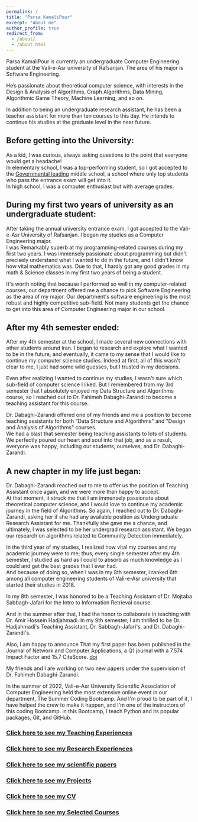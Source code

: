 ```yaml
---
permalink: /
title: "Parsa KamaliPour"
excerpt: "About me"
author_profile: true
redirect_from: 
  - /about/
  - /about.html
---
```


Parsa KamaliPour is currently an undergraduate Computer Engineering student at the Vali-e-Asr university of Rafsanjan. The area of his major is Software Engineering.  

He’s passionate about theoretical computer science, with interests in the Design & Analysis of Algorithms, Graph Algorithms, Data Mining, Algorithmic Game Theory, Machine Learning, and so on.  

In addition to being an undergraduate research assistant, he has been a teacher assistant for more than ten courses to this day. He intends to continue his studies at the graduate level in the near future.

## Before getting into the University:

As a kid, I was curious, always asking questions to the point that everyone would get a headache!  
In elementary school, I was a top-performing student, so I got accepted to the [Governmental leading](https://en.wikipedia.org/wiki/Governmental_leading_high_school) middle school, a school where only top students who pass the entrance exam will get into it.  
In high school, I was a computer enthusiast but with average grades. 

## During my first two years of university as an undergraduate student:

After taking the annual university entrance exam, I got accepted to the Vali-e-Asr University of Rafsanjan. I began my studies as a Computer Engineering major.  
I was Remarkably superb at my programming-related courses during my first two years. I was immensely passionate about programming but didn't precisely understand what I wanted to do in the future, and I didn't know how vital mathematics was. Due to that, I hardly got any good grades in my math & Science classes in my first two years of being a student.

It's worth noting that because I performed so well in my computer-related courses, our department offered me a chance to pick Software Engineering as the area of my major. Our department's software engineering is the most robust and highly competitive sub-field. Not many students get the chance to get into this area of Computer Engineering major in our school.

## After my 4th semester ended:

After my 4th semester at the school, I made several new connections with other students around Iran. I began to research and explore what I wanted to be in the future, and eventually, it came to my sense that I would like to continue my computer science studies. Indeed at first, all of this wasn't clear to me, I just had some wild guesses, but I trusted in my decisions.

Even after realizing I wanted to continue my studies, I wasn't sure which sub-field of computer science I liked. But I remembered from my 3rd semester that I absolutely enjoyed my Data Structure and Algorithms course, so I reached out to Dr. Fahimeh Dabaghi-Zarandi to become a teaching assistant for this course.

Dr. Dabaghi-Zarandi offered one of my friends and me a position to become teaching assistants for both "Data Structure and Algorithms" and "Design and Analysis of Algorithms" courses.  
We had a blast that semester being teaching assistants to lots of students. We perfectly poured our heart and soul into that job, and as a result, everyone was happy, including our students, ourselves, and Dr. Dabaghi-Zarandi.

## A new chapter in my life just began:

Dr. Dabaghi-Zarandi reached out to me to offer us the position of Teaching Assistant once again, and we were more than happy to accept.  
At that moment, it struck me that I am immensely passionate about theoretical computer science, and I would love to continue my academic journey in the field of Algorithms. So again, I reached out to Dr. Dabaghi-Zarandi, asking her if she had any available position as Undergraduate Research Assistant for me. Thankfully she gave me a chance, and ultimately, I was selected to be her undergrad research assistant. We began our research on algorithms related to Community Detection immediately.

In the third year of my studies, I realized how vital my courses and my academic journey were to me; thus, every single semester after my 4th semester, I studied as hard as I could to absorb as much knowledge as I could and get the best grades that I ever had.  
And because of doing so, when I was in my 8th semester, I ranked 6th among all computer engineering students of Vali-e-Asr university that started their studies in 2018.

In my 8th semester, I was honored to be a Teaching Assistant of Dr. Mojtaba Sabbagh-Jafari for the Intro to Information Retrieval course.

And in the summer after that, I had the honor to collaborate in teaching with Dr. Amir Hossein Hadjahmadi. In my 9th semester, I am thrilled to be Dr. Hadjahmadi's Teaching Assistant, Dr. Sabbagh-Jafari's, and Dr. Dabaghi-Zarandi's.

 Also, I am happy to announce That my first paper has been published in the Journal of Network and Computer Applications, a Q1 journal with a 7.574 Impact Factor and 15.7 CiteScore. [doi](https://doi.org/10.1016/j.jnca.2022.103492)

My friends and I are working on two new papers under the supervision of Dr. Fahimeh Dabaghi-Zarandi.

In the summer of 2022, Vali-e-Asr University Scientific Association of Computer Engineering held the most extensive online event in our department, The Summer Coding Bootcamp. And I'm proud to be part of it, I have helped the crew to make it happen, and I'm one of the instructors of this coding Bootcamp. in this Bootcamp, I teach Python and its popular packages, Git, and GitHub.

### [Click here to see my Teaching Experiences](https://benymaxparsa.github.io//teaching/)

### [Click here to see my Research Experiences](https://benymaxparsa.github.io//research/)

### [Click here to see my scientific papers](https://benymaxparsa.github.io//publications/)

### [Click here to see my Projects](https://benymaxparsa.github.io//projects/)

### [Click here to see my CV](https://benymaxparsa.github.io//cv/)

### [Click here to see my Selected Courses](https://benymaxparsa.github.io//selected_courses/)